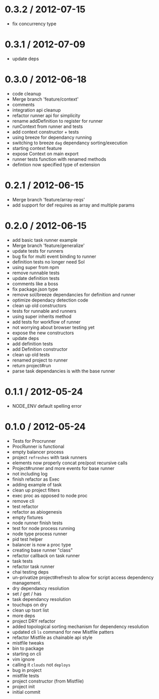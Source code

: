 
0.3.2 / 2012-07-15 
==================

  * fix concurrency type

0.3.1 / 2012-07-09 
==================

  * update deps

0.3.0 / 2012-06-18 
==================

  * code cleanup
  * Merge branch 'feature/context'
  * comments
  * integration api cleanup
  * refactor runner api for simplicity
  * rename addDefinition to register for runner
  * runContext from runner and tests
  * add context constructor + tests
  * using breeze for dependancy running
  * switching to breeze `dag` dependancy sorting/execution
  * starting context feature
  * expose Context on main export
  * runner tests function with renamed methods
  * defintion now specified type of extension

0.2.1 / 2012-06-15 
==================

  * Merge branch 'feature/array-reqs'
  * add support for def requires as array and multiple params

0.2.0 / 2012-06-15 
==================

  * add basic task runner example
  * Merge branch 'feature/generalize'
  * update tests for runners
  * bug fix for multi event binding to runner
  * definition tests no longer need Sol
  * using super from npm
  * remove runnable tests
  * update definition tests
  * comments like a boss
  * fix package.json type
  * remove sol/breeze dependancies for definition and runner
  * optimize dependacy detection code
  * clean up old constructors
  * tests for runnable and runners
  * using super inherits method
  * add tests for workflow of runner
  * not worrying about browser testing yet
  * expose the new constructors
  * update deps
  * add definition tests
  * add Definition constructor
  * clean up old tests
  * renamed project to runner
  * return project#run
  * parse task dependancies is with the base runner

0.1.1 / 2012-05-24 
==================

  * NODE_ENV default spelling error

0.1.0 / 2012-05-24 
==================

  * Tests for Procrunner
  * ProcRunner is functional
  * empty balancer process
  * project `refreshes` with task runners
  * elements now properly concat pre/post recursive calls
  * Project#runner and more events for base runner
  * not including log
  * finish refactor as Exec
  * adding example of task
  * clean up project filters
  * exec proc as opposed to node proc
  * remove cli
  * test refactor
  * refactor as abiogenesis
  * empty fixtures
  * node runner finish tests
  * test for node process running
  * node type process runner
  * pid test helper
  * balancer is now a proc type
  * creating base runner "class"
  * refactor callback on task runner
  * task tests
  * refactor task runner
  * chai testing deps
  * un-privatize project#refresh to allow for script access dependency management.
  * dry dependancy resolution
  * set / get / has
  * task dependancy resolution
  * touchups on dry
  * clean up tsort list
  * more deps
  * project DRY refactor
  * added topological sorting mechanism for dependency resolution
  * updated cli `ls` command for new Mistfile patters
  * refactor Mistfile as chainable api style
  * mistfile tweaks
  * bin to package
  * starting on cli
  * vim ignore
  * calling it `clouds` not `deploys`
  * bug in project
  * mistfile tests
  * project constructor (from Mistfile)
  * project init
  * initial commit
